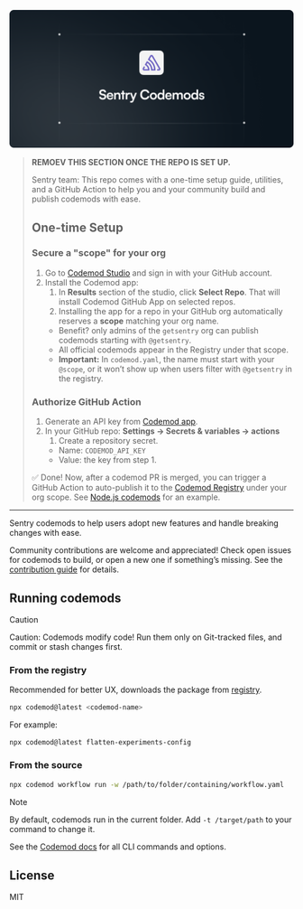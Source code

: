 <img
  src=".github/assets/sentry-codemods.png"
  alt="Sentry SDK Migration Codemods"
/>

> **REMOEV THIS SECTION ONCE THE REPO IS SET UP.**
> 
> Sentry team: This repo comes with a one-time setup guide, utilities, and a GitHub Action to help you and your community build and publish codemods with ease.
> ## One-time Setup
>
> ### Secure a "scope" for your org
> 1. Go to [Codemod Studio](https://app.codemod.com/studio) and sign in with your GitHub account.  
> 2. Install the Codemod app:
>    1. In **Results** section of the studio, click **Select Repo**. That will install Codemod GitHub App on selected repos.  
>    3. Installing the app for a repo in your GitHub org automatically reserves a **scope** matching your org name.  
>     - Benefit? only admins of the `getsentry` org can publish codemods starting with `@getsentry`.  
>     - All official codemods appear in the Registry under that scope.  
>     - **Important:** In `codemod.yaml`, the name must start with your `@scope`, or it won’t show up when users filter with `@getsentry` in the registry.
>
> ### Authorize GitHub Action
> 1. Generate an API key from [Codemod app](https://app.codemod.com/api-keys).  
> 2. In your GitHub repo: **Settings → Secrets & variables → actions**  
>    1. Create a repository secret.    
>      - Name: `CODEMOD_API_KEY`  
>      - Value: the key from step 1.  
>
> ✅ Done! Now, after a codemod PR is merged, you can trigger a GitHub Action to auto-publish it to the [Codemod Registry](https://app.codemod.com/registry) under your org scope. See [Node.js codemods](https://codemod.link/nodejs-official) for an example.
---


Sentry codemods to help users adopt new features and handle breaking changes with ease.

Community contributions are welcome and appreciated! Check open issues for codemods to build, or open a new one if something’s missing. See the [contribution guide](./CONTRIBUTING.md) for details.

## Running codemods
> [!CAUTION]
> Caution: Codemods modify code! Run them only on Git-tracked files, and commit or stash changes first.
### From the registry 
Recommended for better UX, downloads the package from [registry](https://app.codemod.com/registry).

```bash
npx codemod@latest <codemod-name>
```
For example: 
```
npx codemod@latest flatten-experiments-config
```
### From the source 
```bash
npx codemod workflow run -w /path/to/folder/containing/workflow.yaml
```

> [!NOTE]
> By default, codemods run in the current folder. Add `-t /target/path` to your command to change it.

See the [Codemod docs](https://go.codemod.com/cli-docs) for all CLI commands and options.
  

## License

MIT
